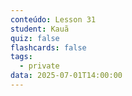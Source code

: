 ```yaml
---
conteúdo: Lesson 31
student: Kauã
quiz: false
flashcards: false
tags:
  - private
data: 2025-07-01T14:00:00
---
```


